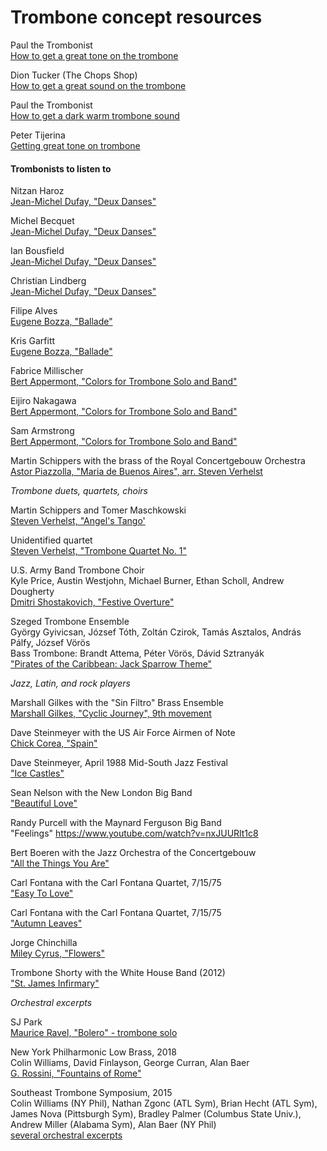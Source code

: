 # Trombone concept resources

Paul the Trombonist  
[How to get a great tone on the trombone](https://www.youtube.com/watch?v=yEqzXMQ0PJA)

Dion Tucker (The Chops Shop)  
[How to get a great sound on the trombone](https://www.youtube.com/watch?v=eT6r1_XsLSg)

Paul the Trombonist  
[How to get a dark warm trombone sound](https://www.youtube.com/watch?v=KknyUuQAo58)

Peter Tijerina  
[Getting great tone on trombone](https://www.youtube.com/watch?v=2iZi9nPwb6s)

#### Trombonists to listen to 

Nitzan Haroz  
[Jean-Michel Dufay, "Deux Danses"](https://www.youtube.com/watch?v=OPa5goyh2Ak) 

Michel Becquet  
[Jean-Michel Dufay, "Deux Danses"](https://www.youtube.com/watch?v=iEjI8PMvFnc)

Ian Bousfield  
[Jean-Michel Dufay, "Deux Danses"](https://www.youtube.com/watch?v=g-RbV5IrZi4)

Christian Lindberg  
[Jean-Michel Dufay, "Deux Danses"](https://www.youtube.com/watch?v=E6dfwnBgq_A)

Filipe Alves  
[Eugene Bozza, "Ballade"](https://www.youtube.com/watch?v=upRzD3mnA4g)

Kris Garfitt  
[Eugene Bozza, "Ballade"](https://www.youtube.com/watch?v=RgcnOYZ5OOs)

Fabrice Millischer  
[Bert Appermont, "Colors for Trombone Solo and Band"](https://www.youtube.com/watch?v=UewOoFyeXMo)

Eijiro Nakagawa  
[Bert Appermont, "Colors for Trombone Solo and Band"](https://www.youtube.com/watch?v=EiWpS35bZjM)

Sam Armstrong  
[Bert Appermont, "Colors for Trombone Solo and Band"](https://www.youtube.com/watch?v=baK9rINOnRU)


Martin Schippers with the brass of the Royal Concertgebouw Orchestra  
[Astor Piazzolla, "Maria de Buenos Aires", arr. Steven Verhelst](https://www.youtube.com/watch?v=5Y8vi2S8Rx0)

_Trombone duets, quartets, choirs_ 

Martin Schippers and Tomer Maschkowski  
[Steven Verhelst, "Angel's Tango'](https://www.youtube.com/watch?v=I3jcN7nuB9w)

Unidentified quartet  
[Steven Verhelst, "Trombone Quartet No. 1"](https://www.youtube.com/watch?v=M01UQG5kd1A)

U.S. Army Band Trombone Choir  
Kyle Price, Austin Westjohn, Michael Burner, Ethan Scholl, Andrew Dougherty  
[Dmitri Shostakovich, "Festive Overture"](https://www.youtube.com/watch?v=Gkge16rd-Ac) 

Szeged Trombone Ensemble  
György Gyivicsan, József Tóth, Zoltán Czirok, Tamás Asztalos, András Pálfy, József Vörös   
Bass Trombone: Brandt Attema, Péter Vörös, Dávid Sztranyák  
["Pirates of the Caribbean: Jack Sparrow Theme"](https://www.youtube.com/watch?v=oDt3Wtz6RIg)

_Jazz, Latin, and rock players_ 

Marshall Gilkes with the "Sin Filtro" Brass Ensemble  
[Marshall Gilkes, "Cyclic Journey", 9th movement](https://www.youtube.com/watch?v=qFBuq-YASzE)


Dave Steinmeyer with the US Air Force Airmen of Note  
[Chick Corea, "Spain"](https://www.youtube.com/watch?v=WCjhaBsBvzk) 

Dave Steinmeyer, April 1988 Mid-South Jazz Festival  
["Ice Castles"](https://www.youtube.com/watch?v=s-uXRJXNGW0)


Sean Nelson with the New London Big Band  
["Beautiful Love"](https://www.youtube.com/watch?v=rRwJmz00Ecg) 

Randy Purcell with the Maynard Ferguson Big Band  
"Feelings"
https://www.youtube.com/watch?v=nxJUURlt1c8

Bert Boeren with the Jazz Orchestra of the Concertgebouw  
["All the Things You Are"](https://www.youtube.com/watch?v=0Tfu2XvzdkQ)

Carl Fontana with the Carl Fontana Quartet, 7/15/75  
["Easy To Love"](https://www.youtube.com/watch?v=U0MgN0wI0Dk)

Carl Fontana with the Carl Fontana Quartet, 7/15/75  
["Autumn Leaves"](https://www.youtube.com/watch?v=7IwSdYXpNN8)

Jorge Chinchilla  
[Miley Cyrus, "Flowers"](https://www.youtube.com/watch?v=tTPiM9ZjWJc)

Trombone Shorty with the White House Band (2012)  
["St. James Infirmary"](https://www.youtube.com/watch?v=FSbP6ZhfPs0)

_Orchestral excerpts_ 

SJ Park  
[Maurice Ravel, "Bolero" - trombone solo](https://www.youtube.com/watch?v=3ahWiS--CUU)

New York Philharmonic Low Brass, 2018  
Colin Williams, David Finlayson, George Curran, Alan Baer  
[G. Rossini, "Fountains of Rome"](https://www.youtube.com/watch?v=jxGVI_Jau68)

Southeast Trombone Symposium, 2015  
Colin Williams (NY Phil), Nathan Zgonc (ATL Sym), Brian Hecht (ATL Sym), 
James Nova (Pittsburgh Sym), Bradley Palmer (Columbus State Univ.),
Andrew Miller (Alabama Sym), Alan Baer (NY Phil)  
[several orchestral excerpts](https://www.youtube.com/watch?v=IizUHzmcPGA)



